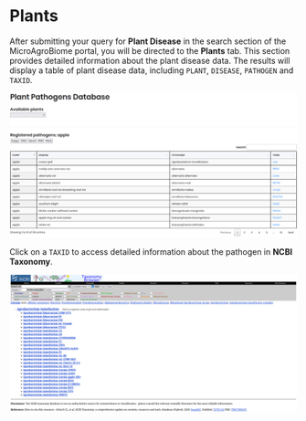 # Plants

After submitting your query for **Plant Disease** in the search section of the MicroAgroBiome portal, you will be directed to the **Plants** tab. This section provides detailed information about the plant disease data. The results will display a table of plant disease data, including `PLANT`, `DISEASE`, `PATHOGEN` and `TAXID`.

![Plant Disease Results](./_static/search_by_plant_disease_results.png)

Click on a `TAXID` to access detailed information about the pathogen in **NCBI Taxonomy**.

![Taxon ID Details](./_static/taxon_id_details.png)


